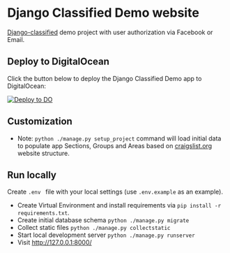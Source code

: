 # Django Classified Demo website

[Django-classified](https://github.com/slyapustin/django-classified) demo project with user authorization via Facebook or Email.

## Deploy to DigitalOcean

Click the button below to deploy the Django Classified Demo app to DigitalOcean:

[![Deploy to DO](https://www.deploytodo.com/do-btn-blue.svg)](https://cloud.digitalocean.com/apps/new?repo=https://github.com/slyapustin/django-classified-demo/tree/do-deployment&refcode=08ce1ee690de)

## Customization

- Note: `python ./manage.py setup_project` command will load initial data to populate app Sections, Groups and Areas based on [craigslist.org](http://craigslist.org) website structure.

## Run locally

Create `.env ` file with your local settings (use `.env.example` as an example).

- Create Virtual Environment and install requirements via `pip install -r requirements.txt`.
- Create initial database schema `python ./manage.py migrate`
- Collect static files `python ./manage.py collectstatic`
- Start local development server `python ./manage.py runserver`
- Visit http://127.0.0.1:8000/
